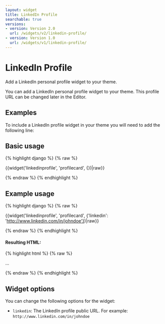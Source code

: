 ```yaml
---
layout: widget
title: LinkedIn Profile
searchable: true
versions:
- version: Version 2.0
  url: /widgets/v2/linkedin-profile/
- version: Version 1.0
  url: /widgets/v1/linkedin-profile/
---
```


# LinkedIn Profile

Add a LinkedIn personal profile widget to your theme.

You can add a LinkedIn personal profile widget to your theme. This profile URL can be changed later in the Editor.

## Examples

To include a LinkedIn profile widget in your theme you will need to add the following line:

## Basic usage

{% highlight django %}
{% raw %}

  {{widget('linkedinprofile', 'profilecard', {})|raw}}

{% endraw %}
{% endhighlight %}

## Example usage

{% highlight django %}
{% raw %}

  {{widget('linkedinprofile', 'profilecard', {'linkedin': 'http://www.linkedin.com/in/johndoe'})|raw}}

{% endraw %}
{% endhighlight %}

#### Resulting HTML:

{% highlight html %}
{% raw %}

<div id="page-zones__template-widgets__profilecard" class="widget  widget--template-widget" data-widget-type="linkedinprofile">
  <div class="bk-linkedinprofile  linkedinprofile  widget__linkedinprofile">
    <div class="embed-wrap  embed-wrap--linkedin  linkedinprofile__embed-wrap">
      ...
    </div>
  </div>
</div>

{% endraw %}
{% endhighlight %}

## Widget options

You can change the following options for the widget:

* ```linkedin```: The LinkedIn profile public URL. For example: ```http://www.linkedin.com/in/johndoe```
